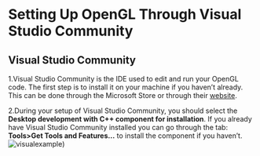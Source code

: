 
# Setting Up OpenGL Through Visual Studio Community




## Visual Studio Community
1.Visual Studio Community is the IDE used to edit and run your OpenGL code. The first step is to install it on your machine if you haven’t already. This can be done through the Microsoft Store or through their [website](https://visualstudio.microsoft.com/vs/).

2.During your setup of Visual Studio Community, you should select the **Desktop development with C++ component for installation**. If you already have Visual Studio Community installed you can go through the tab: **Tools>Get Tools and Features…** to install the component if you haven’t.
![visualexample](https://github.com/mehrab7/Setting-Up-OpenGL-through-Visual-Studio-Community/assets/98127515/cccaad0b-584e-4d2a-a0ee-9940767800a1))
